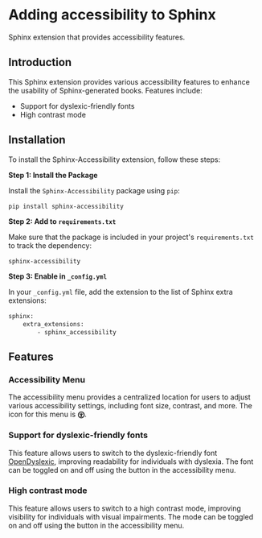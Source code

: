 # Adding accessibility to Sphinx

Sphinx extension that provides accessibility features.

## Introduction

This Sphinx extension provides various accessibility features to enhance the usability of Sphinx-generated books. Features include:

- Support for dyslexic-friendly fonts
- High contrast mode

## Installation
To install the Sphinx-Accessibility extension, follow these steps:

**Step 1: Install the Package**

Install the `Sphinx-Accessibility` package using `pip`:
```
pip install sphinx-accessibility
```

**Step 2: Add to `requirements.txt`**

Make sure that the package is included in your project's `requirements.txt` to track the dependency:
```
sphinx-accessibility
```

**Step 3: Enable in `_config.yml`**

In your `_config.yml` file, add the extension to the list of Sphinx extra extensions:
```
sphinx: 
    extra_extensions:
        - sphinx_accessibility
```

## Features

### Accessibility Menu

The accessibility menu provides a centralized location for users to adjust various accessibility settings, including font size, contrast, and more. The icon for this menu is <img src="./svgs/Accessibility.svg" style="height:1em;vertical-align:text-bottom;">.

### Support for dyslexic-friendly fonts

This feature allows users to switch to the dyslexic-friendly font [OpenDyslexic](https://opendyslexic.org/), improving readability for individuals with dyslexia. The font can be toggled on and off using the button in the accessibility menu.

### High contrast mode

This feature allows users to switch to a high contrast mode, improving visibility for individuals with visual impairments. The mode can be toggled on and off using the button in the accessibility menu.